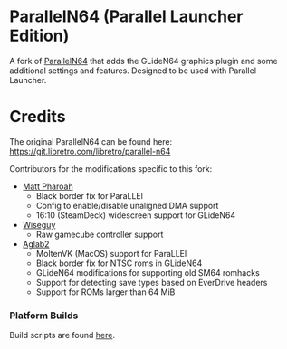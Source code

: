 # ParallelN64 (Parallel Launcher Edition)

A fork of [ParallelN64](https://git.libretro.com/libretro/parallel-n64) that adds the GLideN64 graphics plugin and some additional settings and features. Designed to be used with Parallel Launcher.

# Credits

The original ParallelN64 can be found here: https://git.libretro.com/libretro/parallel-n64  

Contributors for the modifications specific to this fork:
 * [Matt Pharoah](https://gitlab.com/mpharoah)
   * Black border fix for ParaLLEl
   * Config to enable/disable unaligned DMA support
   * 16:10 (SteamDeck) widescreen support for GLideN64
 * [Wiseguy](https://gitlab.com/Mr-Wiseguy)
    * Raw gamecube controller support
 * [Aglab2](https://gitlab.com/aglab2)
    * MoltenVK (MacOS) support for ParaLLEl
    * Black border fix for NTSC roms in GLideN64
    * GLideN64 modifications for supporting old SM64 romhacks
    * Support for detecting save types based on EverDrive headers
    * Support for ROMs larger than 64 MiB

### Platform Builds

Build scripts are found [here](https://gitlab.com/parallel-launcher/parallel-n64/-/tree/master/scripts).
